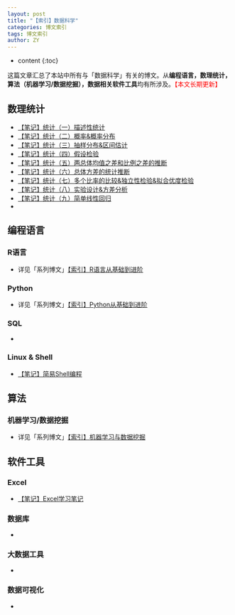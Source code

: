 ```yaml
---
layout: post
title: "【索引】数据科学"
categories: 博文索引
tags: 博文索引
author: ZY
---
```


* content
{:toc}

这篇文章汇总了本站中所有与「数据科学」有关的博文。从**编程语言，数理统计，算法（机器学习/数据挖掘），数据相关软件工具**均有所涉及。<font color="red">【本文长期更新】</font>




## 数理统计
* [【笔记】统计（一）描述性统计](https://woaielf.github.io/2016/12/21/sta-1/)
* [【笔记】统计（二）概率&概率分布](https://woaielf.github.io/2016/12/23/sta-2/)
* [【笔记】统计（三）抽样分布&区间估计](https://woaielf.github.io/2016/12/25/sta-3/)
* [【笔记】统计（四）假设检验](https://woaielf.github.io/2016/12/26/sta-4/)
* [【笔记】统计（五）两总体均值之差和比例之差的推断](https://woaielf.github.io/2016/12/27/sta-5/)
* [【笔记】统计（六）总体方差的统计推断](https://woaielf.github.io/2017/01/02/sta-6/)
* [【笔记】统计（七）多个比率的比较&独立性检验&拟合优度检验](https://woaielf.github.io/2017/01/03/sta-7/)
* [【笔记】统计（八）实验设计&方差分析](https://woaielf.github.io/2017/01/06/sta-8/)
* [【笔记】统计（九）简单线性回归](https://woaielf.github.io/2017/02/14/sl-regression/)
* []()


## 编程语言

### R语言
* 详见「系列博文」[【索引】R语言从基础到进阶](https://woaielf.github.io/2016/09/08/r/)

### Python
* 详见「系列博文」[【索引】Python从基础到进阶](https://woaielf.github.io/2016/09/09/python/)

### SQL
* []()

### Linux & Shell
* [【笔记】简易Shell编程](https://woaielf.github.io/2016/12/15/shell/)

## 算法

### 机器学习/数据挖掘
* 详见「系列博文」[【索引】机器学习与数据挖掘](https://woaielf.github.io/2016/09/10/ML&DM/)

## 软件工具

### Excel
* [【笔记】Excel学习笔记](https://woaielf.github.io/2016/11/08/excel/)

### 数据库
* []()

### 大数据工具
* []()

### 数据可视化
* []()






